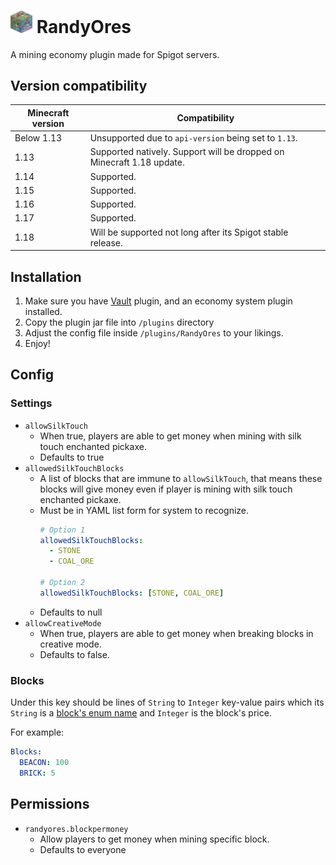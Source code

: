 # <img src = "README.assets/randyores.png" alt = "RandyOres Logo" width = "35"> RandyOres
A mining economy plugin made for Spigot servers.

## Version compatibility
| Minecraft version | Compatibility                                                |
| ----------------- | ------------------------------------------------------------ |
| Below 1.13        | Unsupported due to `api-version` being set to `1.13`.        |
| 1.13              | Supported natively. Support will be dropped on Minecraft 1.18 update. |
| 1.14              | Supported.                                                   |
| 1.15              | Supported.                                                   |
| 1.16              | Supported.                                                   |
| 1.17              | Supported.                                                   |
| 1.18              | Will be supported not long after its Spigot stable release.  |

## Installation
1. Make sure you have [Vault](https://www.spigotmc.org/resources/vault.34315/) plugin, and an 
   economy system plugin installed.
2. Copy the plugin jar file into `/plugins` directory
3. Adjust the config file inside `/plugins/RandyOres` to your likings.
4. Enjoy!

## Config
### Settings
- `allowSilkTouch`
  - When true, players are able to get money when mining with silk touch enchanted pickaxe. 
  - Defaults to true
- `allowedSilkTouchBlocks`
  - A list of blocks that are immune to `allowSilkTouch`, that means these blocks will give money 
    even if player is mining with silk touch enchanted pickaxe.
  - Must be in YAML list form for system to recognize.
    ```yaml
    # Option 1
    allowedSilkTouchBlocks:
      - STONE
      - COAL_ORE
    
    # Option 2
    allowedSilkTouchBlocks: [STONE, COAL_ORE]
    ```
  - Defaults to null
- `allowCreativeMode`
  - When true, players are able to get money when breaking blocks in creative mode.
  - Defaults to false.
  
### Blocks
Under this key should be lines of `String` to `Integer` key-value pairs which its
`String` is a [block's enum name](https://papermc.io/javadocs/paper/1.17/org/bukkit/Material.html)
and `Integer` is the block's price. 

For example: 
```yaml
Blocks:
  BEACON: 100
  BRICK: 5
```

## Permissions
- `randyores.blockpermoney`
  - Allow players to get money when mining specific block.
  - Defaults to everyone